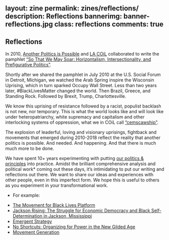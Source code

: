 layout: zine
permalink: zines/reflections/
description: Reflections
bannerimg: banner-reflections.jpg
class: reflections
comments: true
---

<h2>Reflections</h2>

In 2010, [Another Politics is Possible](/about) and [LA COiL](/about) collaborated to write the pamphlet [“So That We May Soar: Horizontalism, Intersectionality, and Prefigurative Politics”](/resources).  

Shortly after we shared the pamphlet in July 2010 at the U.S. Social Forum in Detroit, Michigan, we watched the Arab Spring inspire the Wisconsin Uprising, which in turn sparked Occupy Wall Street. Less than two years later, #BlackLivesMatter changed the world. Then Brazil, Greece, and Standing Rock. Followed by Brexit, Trump, Charlottesville.

We know this uprising of resistance followed by a racist, populist backlash is not new, nor temporary.  This is what the world looks like and will look like under heteropatriarchy, white supremacy and capitalism and other interlocking systems of oppression, what we in COiL call [“cemscawship”](/zines/cemscawship).

The explosion of leaderful, loving and visionary uprisings, fightback and movements that emerged during 2010-2018 reflect the reality that another politics is possible.  And needed.  And happening.  And that there is much much more to be done.      

We have spent 10+ years experimenting with putting [our politics & principles](/zines/principles) into practice. Amidst the brilliant comprehensive analysis and political work* coming out these days, it’s intimidating to put our writing and reflections out there.  We want to share our ideas and experiences with other people, even in this imperfect form.  We hope this is useful to others as you experiment in your transformational work.    

* For example:  
+ <i class="fa fa-book"></i> [The Movement for Black Lives Platform](https://policy.m4bl.org/platform/)
+ <i class="fa fa-book"></i> [Jackson Rising: The Struggle for Economic Democracy and Black Self-Determination in Jackson, Mississippi](https://cooperationjackson.org/announcementsblog/2017/9/21/new-book-jackson-rising-the-struggle-for-economic-democracy-and-black-self-determination-in-jackson-mississippi)
+ <i class="fa fa-book"></i> [Emergent Strategy](https://www.akpress.org/emergentstrategy.html)
+ <i class="fa fa-book"></i> [No Shortcuts: Organizing for Power in the New Gilded Age](https://janemcalevey.com/no-shortcuts/)
+ <i class="fa fa-book"></i> [Movement Generation]()